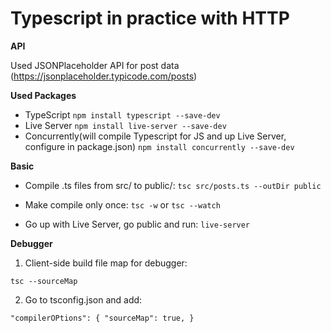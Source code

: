 # Typescript in practice with HTTP

**API**

Used JSONPlaceholder API for post data (https://jsonplaceholder.typicode.com/posts)

**Used Packages**

- TypeScript `npm install typescript --save-dev`
- Live Server `npm install live-server --save-dev`
- Concurrently(will compile Typescript for JS and up Live Server, configure in package.json) `npm install concurrently --save-dev`

**Basic**

- Compile .ts files from src/ to public/:
`tsc src/posts.ts --outDir public`

- Make compile only once:
`tsc -w` or `tsc --watch`

- Go up with Live Server, go public and run:
`live-server`

**Debugger**

1. Client-side build file map for debugger:

`tsc --sourceMap`

2. Go to tsconfig.json and add:

`"compilerOPtions": {
	"sourceMap": true,
}`
